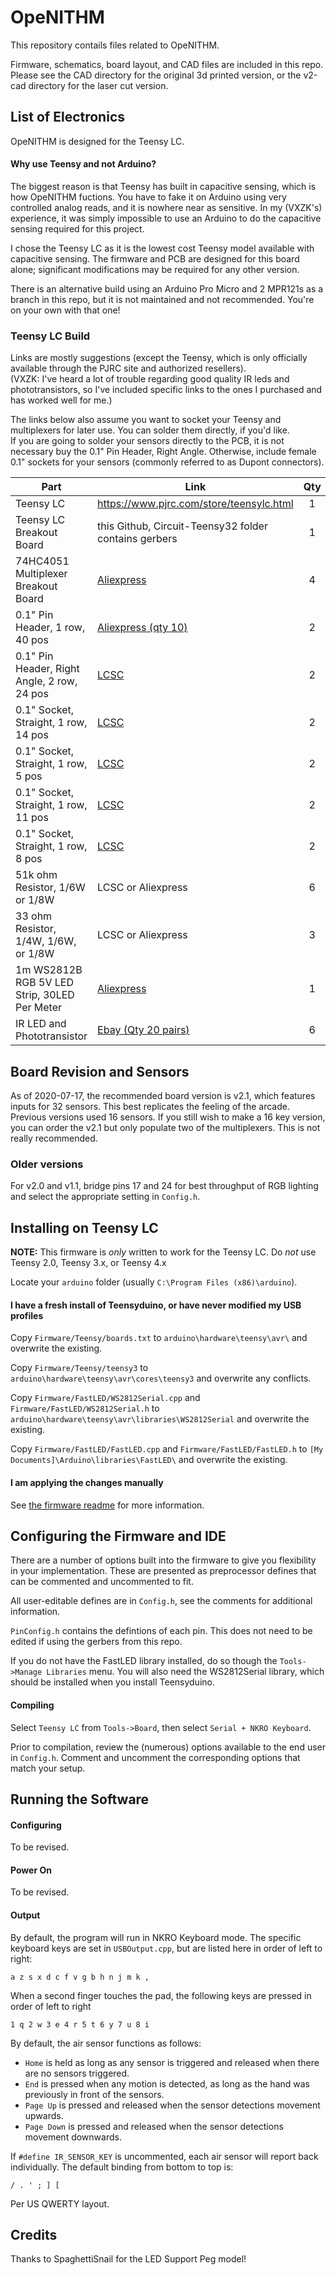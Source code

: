 # OpeNITHM

This repository contails files related to OpeNITHM.

Firmware, schematics, board layout, and CAD files are included in this repo. Please see the CAD directory for the original 3d printed version, or the v2-cad directory for the laser cut version. 

## List of Electronics

OpeNITHM is designed for the Teensy LC.

#### Why use Teensy and not Arduino?

The biggest reason is that Teensy has built in capacitive sensing, which is how OpeNITHM fuctions. You have to fake it on Arduino using very controlled analog reads, and it is nowhere near as sensitive. In my (VXZK's) experience, it was simply impossible to use an Arduino to do the capacitive sensing required for this project.

I chose the Teensy LC as it is the lowest cost Teensy model available with capacitive sensing. The firmware and PCB are designed for this board alone; significant modifications may be required for any other version.

There is an alternative build using an Arduino Pro Micro and 2 MPR121s as a branch in this repo, but it is not maintained and not recommended. You're on your own with that one!

### Teensy LC Build

Links are mostly suggestions (except the Teensy, which is only officially available through the PJRC site and authorized resellers).  
(VXZK: I've heard a lot of trouble regarding good quality IR leds and phototransistors, so I've included specific links to the ones I purchased and has worked well for me.)  

The links below also assume you want to socket your Teensy and multiplexers for later use. You can solder them directly, if you'd like.  
If you are going to solder your sensors directly to the PCB, it is not necessary buy the 0.1" Pin Header, Right Angle. Otherwise, include female 0.1" sockets for your sensors (commonly referred to as Dupont connectors).  

| Part | Link | Qty |
| --- | --- |:---:|
| Teensy LC | https://www.pjrc.com/store/teensylc.html | 1 |
| Teensy LC Breakout Board | this Github, Circuit-Teensy32 folder contains gerbers | 1 |
| 74HC4051 Multiplexer Breakout Board | [Aliexpress][1] | 4 |
| 0.1" Pin Header, 1 row, 40 pos | [Aliexpress (qty 10)][2] | 2 |
| 0.1" Pin Header, Right Angle, 2 row, 24 pos | [LCSC][3] | 2 |
| 0.1" Socket, Straight, 1 row, 14 pos | [LCSC][4] | 2 |
| 0.1" Socket, Straight, 1 row, 5 pos | [LCSC][5] | 2 |
| 0.1" Socket, Straight, 1 row, 11 pos | [LCSC][6] | 2 |
| 0.1" Socket, Straight, 1 row, 8 pos | [LCSC][7] | 2 |
| 51k ohm Resistor, 1/6W or 1/8W | LCSC or Aliexpress | 6 |
| 33 ohm Resistor, 1/4W, 1/6W, or 1/8W | LCSC or Aliexpress | 3 |
| 1m WS2812B RGB 5V LED Strip, 30LED Per Meter | [Aliexpress][8] | 1 |
| IR LED and Phototransistor | [Ebay (Qty 20 pairs)][9] | 6 |

[1]: https://www.aliexpress.com/item/32807771098.html
[2]: https://www.aliexpress.com/item/665534073.html
[3]: https://lcsc.com/product-detail/New-Arrivals_XFCN-PZ254R-12-24P_C492440.html
[4]: https://lcsc.com/product-detail/Pin-Header-Female-Header_Boom-Precision-Elec-Female-header-2-54-1-14P_C52711.html
[5]: https://lcsc.com/product-detail/Pin-Header-Female-Header_Boom-Precision-Elec-2-54mm-1-5p-Female-header_C50950.html
[6]: https://lcsc.com/product-detail/Pin-Header-Female-Header_Changjiang-Connectors-A2541HWV-11P_C225508.html
[7]: https://lcsc.com/product-detail/Pin-Header-Female-Header_Boom-Precision-Elec-2-54mm-1-8P-Straight-Female-header_C27438.html
[8]: https://www.aliexpress.com/item/2036819167.html
[9]: https://www.ebay.com/itm/40pcs-5mm-Infrared-LED-940nm-Emitter-Diode-and-IR-Receiver-Set/252235145540

## Board Revision and Sensors

As of 2020-07-17, the recommended board version is v2.1, which features inputs for 32 sensors. This best replicates the feeling of the arcade. Previous versions used 16 sensors. If you still wish to make a 16 key version, you can order the v2.1 but only populate two of the multiplexers. This is not really recommended.

### Older versions

For v2.0 and v1.1, bridge pins 17 and 24 for best throughput of RGB lighting and select the appropriate setting in `Config.h`.

## Installing on Teensy LC

**NOTE:** This firmware is *only* written to work for the Teensy LC. Do *not* use Teensy 2.0, Teensy 3.x, or Teensy 4.x

Locate your `arduino` folder (usually `C:\Program Files (x86)\arduino`).

#### I have a fresh install of Teensyduino, or have never modified my USB profiles

Copy `Firmware/Teensy/boards.txt` to `arduino\hardware\teensy\avr\` and overwrite the existing.

Copy `Firmware/Teensy/teensy3` to `arduino\hardware\teensy\avr\cores\teensy3` and overwrite any conflicts.

Copy `Firmware/FastLED/WS2812Serial.cpp` and `Firmware/FastLED/WS2812Serial.h` to `arduino\hardware\teensy\avr\libraries\WS2812Serial` and overwrite the existing.

Copy `Firmware/FastLED/FastLED.cpp` and `Firmware/FastLED/FastLED.h` to `[My Documents]\Arduino\libraries\FastLED\` and overwrite the existing.

#### I am applying the changes manually

See [the firmware readme](Firmware/README.md) for more information.

## Configuring the Firmware and IDE

There are a number of options built into the firmware to give you flexibility in your implementation. These are presented as preprocessor defines that can be commented and uncommented to fit.

All user-editable defines are in `Config.h`, see the comments for additional information.

`PinConfig.h` contains the defintions of each pin. This does not need to be edited if using the gerbers from this repo.

If you do not have the FastLED library installed, do so though the `Tools->Manage Libraries` menu. You will also need the WS2812Serial library, which should be installed when you install Teensyduino.

#### Compiling

Select `Teensy LC` from `Tools->Board`, then select `Serial + NKRO Keyboard`.

Prior to compilation, review the (numerous) options available to the end user in `Config.h`. Comment and uncomment the corresponding options that match your setup.

## Running the Software

#### Configuring

To be revised.

#### Power On

To be revised.

#### Output

By default, the program will run in NKRO Keyboard mode. The specific keyboard keys are set in `USBOutput.cpp`, but are listed here in order of left to right:
```
a z s x d c f v g b h n j m k ,
```
When a second finger touches the pad, the following keys are pressed in order of left to right
```
1 q 2 w 3 e 4 r 5 t 6 y 7 u 8 i
```

By default, the air sensor functions as follows:
- `Home` is held as long as any sensor is triggered and released when there are no sensors triggered.
- `End` is pressed when any motion is detected, as long as the hand was previously in front of the sensors.
- `Page Up` is pressed and released when the sensor detections movement upwards.
- `Page Down` is pressed and released when the sensor detections movement downwards.

If `#define IR_SENSOR_KEY` is uncommented, each air sensor will report back individually. The default binding from bottom to top is:
```
/ . ' ; ] [
```
Per US QWERTY layout.

## Credits

Thanks to SpaghettiSnail for the LED Support Peg model!
